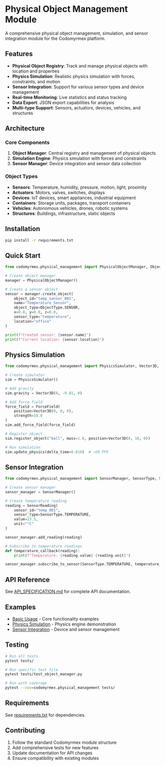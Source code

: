 # Physical Object Management Module

A comprehensive physical object management, simulation, and sensor integration module for the Codomyrmex platform.

## Features

- **Physical Object Registry**: Track and manage physical objects with location and properties
- **Physics Simulation**: Realistic physics simulation with forces, constraints, and motion
- **Sensor Integration**: Support for various sensor types and device management
- **Real-time Monitoring**: Live statistics and status tracking
- **Data Export**: JSON export capabilities for analysis
- **Multi-type Support**: Sensors, actuators, devices, vehicles, and structures

## Architecture

### Core Components

1. **Object Manager**: Central registry and management of physical objects
2. **Simulation Engine**: Physics simulation with forces and constraints
3. **Sensor Manager**: Device integration and sensor data collection

### Object Types

- **Sensors**: Temperature, humidity, pressure, motion, light, proximity
- **Actuators**: Motors, valves, switches, displays
- **Devices**: IoT devices, smart appliances, industrial equipment
- **Containers**: Storage units, packages, transport containers
- **Vehicles**: Autonomous vehicles, drones, robotic systems
- **Structures**: Buildings, infrastructure, static objects

## Installation

```bash
pip install -r requirements.txt
```

## Quick Start

```python
from codomyrmex.physical_management import PhysicalObjectManager, ObjectType

# Create object manager
manager = PhysicalObjectManager()

# Create a sensor object
sensor = manager.create_object(
    object_id="temp_sensor_001",
    name="Temperature Sensor",
    object_type=ObjectType.SENSOR,
    x=0.0, y=0.0, z=0.0,
    sensor_type="temperature",
    location="office"
)

print(f"Created sensor: {sensor.name}")
print(f"Current location: {sensor.location}")
```

## Physics Simulation

```python
from codomyrmex.physical_management import PhysicsSimulator, Vector3D, ForceField

# Create simulator
sim = PhysicsSimulator()

# Add gravity
sim.gravity = Vector3D(0, -9.81, 0)

# Add force field
force_field = ForceField(
    position=Vector3D(0, 0, 0),
    strength=10.0
)
sim.add_force_field(force_field)

# Register object
sim.register_object("ball", mass=1.0, position=Vector3D(0, 10, 0))

# Run simulation
sim.update_physics(delta_time=0.016)  # ~60 FPS
```

## Sensor Integration

```python
from codomyrmex.physical_management import SensorManager, SensorType, SensorReading

# Create sensor manager
sensor_manager = SensorManager()

# Create temperature reading
reading = SensorReading(
    sensor_id="temp_001",
    sensor_type=SensorType.TEMPERATURE,
    value=23.5,
    unit="°C"
)

sensor_manager.add_reading(reading)

# Subscribe to temperature readings
def temperature_callback(reading):
    print(f"Temperature: {reading.value} {reading.unit}")

sensor_manager.subscribe_to_sensor(SensorType.TEMPERATURE, temperature_callback)
```

## API Reference

See [API_SPECIFICATION.md](API_SPECIFICATION.md) for complete API documentation.

## Examples

- [Basic Usage](examples/basic_usage.py) - Core functionality examples
- [Physics Simulation](examples/physics_demo.py) - Physics engine demonstration
- [Sensor Integration](examples/sensor_demo.py) - Device and sensor management

## Testing

```bash
# Run all tests
pytest tests/

# Run specific test file
pytest tests/test_object_manager.py

# Run with coverage
pytest --cov=codomyrmex.physical_management tests/
```

## Requirements

See [requirements.txt](requirements.txt) for dependencies.

## Contributing

1. Follow the standard Codomyrmex module structure
2. Add comprehensive tests for new features
3. Update documentation for API changes
4. Ensure compatibility with existing modules
